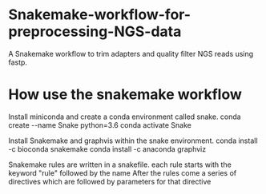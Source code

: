 # Snakemake-workflow-for-preprocessing-NGS-data
A Snakemake workflow to trim adapters and quality filter NGS reads using fastp.

# How use the snakemake workflow
Install miniconda and create a conda environment called snake.
  conda create --name Snake python=3.6
  conda activate Snake
  
Install Snakemake and graphvis within the snake environment.
conda install -c bioconda snakemake
  conda install -c anaconda graphviz
  
Snakemake rules are written in a snakefile.
  each rule starts with the keyword "rule" followed by the name 
  After the rules come a series of directives which are followed by parameters for that directive

